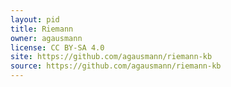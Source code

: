 ```yaml
---
layout: pid
title: Riemann
owner: agausmann
license: CC BY-SA 4.0
site: https://github.com/agausmann/riemann-kb
source: https://github.com/agausmann/riemann-kb
---
```

